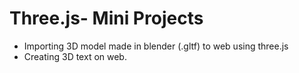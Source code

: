 # Three.js- Mini Projects
- Importing 3D model made in blender (.gltf) to web using three.js
- Creating 3D text on web.
